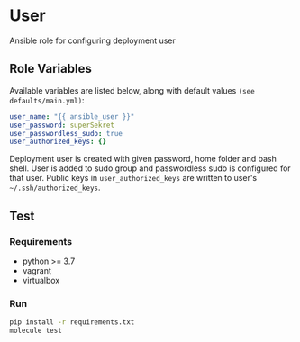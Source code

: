 # User
Ansible role for configuring deployment user

## Role Variables
Available variables are listed below, along with default values `(see defaults/main.yml)`:
```yaml
user_name: "{{ ansible_user }}"
user_password: superSekret
user_passwordless_sudo: true
user_authorized_keys: {}
```

Deployment user is created with given password, home folder and bash shell. User is added to sudo group and passwordless sudo is configured for that user. Public keys in `user_authorized_keys` are written to user's `~/.ssh/authorized_keys`.

## Test
### Requirements
- python >= 3.7
- vagrant
- virtualbox

### Run
```bash
pip install -r requirements.txt
molecule test
```
